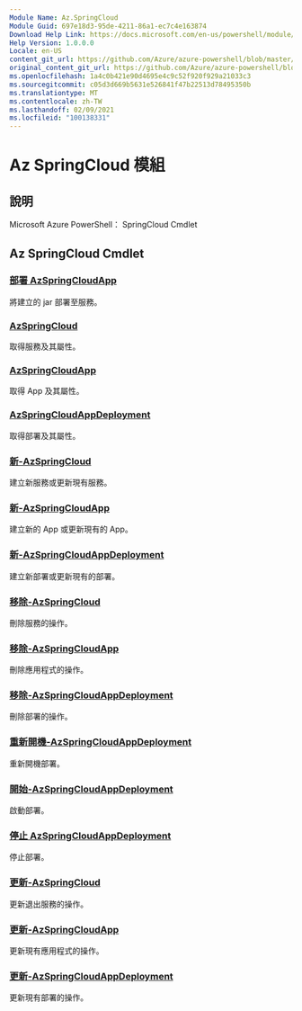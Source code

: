 ```yaml
---
Module Name: Az.SpringCloud
Module Guid: 697e18d3-95de-4211-86a1-ec7c4e163874
Download Help Link: https://docs.microsoft.com/en-us/powershell/module/az.springcloud
Help Version: 1.0.0.0
Locale: en-US
content_git_url: https://github.com/Azure/azure-powershell/blob/master/src/SpringCloud/help/Az.SpringCloud.md
original_content_git_url: https://github.com/Azure/azure-powershell/blob/master/src/SpringCloud/help/Az.SpringCloud.md
ms.openlocfilehash: 1a4c0b421e90d4695e4c9c52f920f929a21033c3
ms.sourcegitcommit: c05d3d669b5631e526841f47b22513d78495350b
ms.translationtype: MT
ms.contentlocale: zh-TW
ms.lasthandoff: 02/09/2021
ms.locfileid: "100138331"
---
```

# Az SpringCloud 模組
## 說明
Microsoft Azure PowerShell： SpringCloud Cmdlet

## Az SpringCloud Cmdlet
### [部署 AzSpringCloudApp](Deploy-AzSpringCloudApp.md)
將建立的 jar 部署至服務。

### [AzSpringCloud](Get-AzSpringCloud.md)
取得服務及其屬性。

### [AzSpringCloudApp](Get-AzSpringCloudApp.md)
取得 App 及其屬性。

### [AzSpringCloudAppDeployment](Get-AzSpringCloudAppDeployment.md)
取得部署及其屬性。

### [新-AzSpringCloud](New-AzSpringCloud.md)
建立新服務或更新現有服務。

### [新-AzSpringCloudApp](New-AzSpringCloudApp.md)
建立新的 App 或更新現有的 App。

### [新-AzSpringCloudAppDeployment](New-AzSpringCloudAppDeployment.md)
建立新部署或更新現有的部署。

### [移除-AzSpringCloud](Remove-AzSpringCloud.md)
刪除服務的操作。

### [移除-AzSpringCloudApp](Remove-AzSpringCloudApp.md)
刪除應用程式的操作。

### [移除-AzSpringCloudAppDeployment](Remove-AzSpringCloudAppDeployment.md)
刪除部署的操作。

### [重新開機-AzSpringCloudAppDeployment](Restart-AzSpringCloudAppDeployment.md)
重新開機部署。

### [開始-AzSpringCloudAppDeployment](Start-AzSpringCloudAppDeployment.md)
啟動部署。

### [停止 AzSpringCloudAppDeployment](Stop-AzSpringCloudAppDeployment.md)
停止部署。

### [更新-AzSpringCloud](Update-AzSpringCloud.md)
更新退出服務的操作。

### [更新-AzSpringCloudApp](Update-AzSpringCloudApp.md)
更新現有應用程式的操作。

### [更新-AzSpringCloudAppDeployment](Update-AzSpringCloudAppDeployment.md)
更新現有部署的操作。

